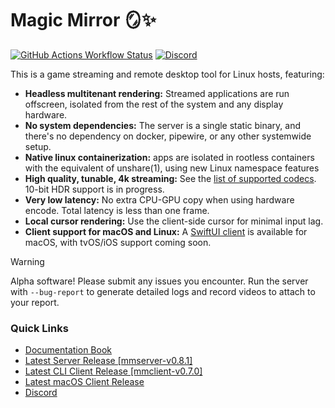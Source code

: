 # Magic Mirror 🪞✨
[![GitHub Actions Workflow Status](https://img.shields.io/github/actions/workflow/status/colinmarc/magic-mirror/tests.yaml)](https://github.com/colinmarc/magic-mirror/actions/workflows/tests.yaml)
[![Discord](https://img.shields.io/discord/1284975819222945802?style=flat&label=discord&color=7289DA)](https://discord.gg/v22G644DzS)

This is a game streaming and remote desktop tool for Linux hosts, featuring:

 - **Headless multitenant rendering:** Streamed applications are run offscreen, isolated from the rest of the system and any display hardware.
 - **No system dependencies:** The server is a single static binary, and there's no dependency on docker, pipewire, or any other systemwide setup.
 - **Native linux containerization:** apps are isolated in rootless containers with the equivalent of unshare(1), using new Linux namespace features
 - **High quality, tunable, 4k streaming:** See the [list of supported codecs](https://colinmarc.github.io/magic-mirror/setup/server/#hardware-software-encoding). 10-bit HDR support is in progress.
 - **Very low latency:** No extra CPU-GPU copy when using hardware encode. Total latency is less than one frame.
 - **Local cursor rendering:** Use the client-side cursor for minimal input lag.
 - **Client support for macOS and Linux:** A [SwiftUI client](https://github.com/colinmarc/magic-mirror-swiftui/releases/latest) is available for macOS, with tvOS/iOS support coming soon.

> [!WARNING]
> Alpha software! Please submit any issues you encounter. Run the server with `--bug-report` to generate detailed logs and record videos to attach to your report.

### Quick Links

 - [Documentation Book](https://colinmarc.github.io/magic-mirror)
 - [Latest Server Release [mmserver-v0.8.1]](https://github.com/colinmarc/magic-mirror/releases/tag/mmserver-v0.8.1)
 - [Latest CLI Client Release [mmclient-v0.7.0]](https://github.com/colinmarc/magic-mirror/releases/tag/mmclient-v0.7.0)
 - [Latest macOS Client Release](https://github.com/colinmarc/magic-mirror-swiftui/releases/latest)
 - [Discord](https://discord.gg/v22G644DzS)
